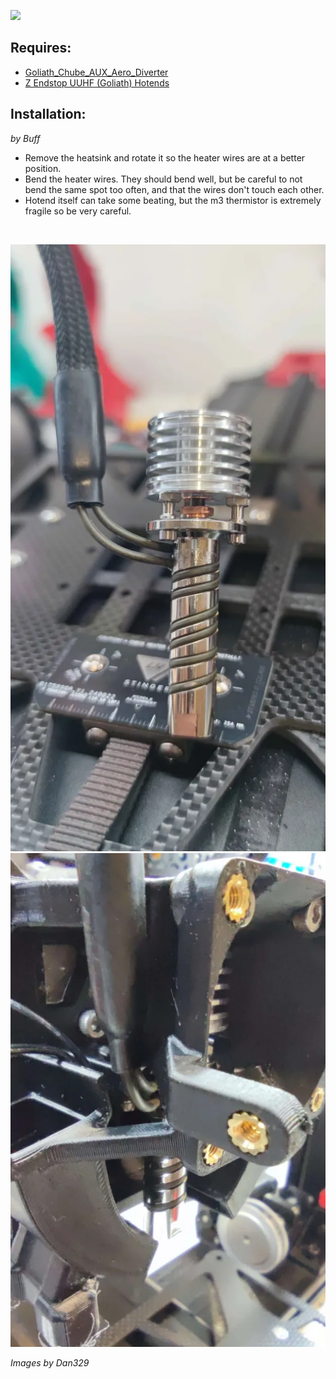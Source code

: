 ![](Toolhead%20Goliath%20Orbiter.png)

## Requires:

* [Goliath_Chube_AUX_Aero_Diverter](https://github.com/lhndo/LH-Stinger/tree/main/User_Mods/Toolhead/UHF_AUX_Aero_Diverter)
* [Z Endstop UUHF (Goliath) Hotends ](https://github.com/lhndo/LH-Stinger/tree/main/User_Mods/Printer/Z%20Endstop%20UUHF%20(Goliath)%20Hotends%20-%20%40LH)

## Installation:
*by Buff*

- Remove the heatsink and rotate it so the heater wires are at a better position. 
- Bend the heater wires. They should bend well, but be careful to not bend the same spot too often, and that the wires don't touch each other.
- Hotend itself can take some beating, but the m3 thermistor is extremely fragile so be very careful.

<br>

![](2.png)
![](3.png)

*Images by Dan329*
